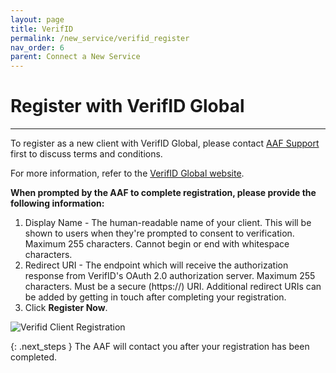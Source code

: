 ```yaml
---
layout: page
title: VerifID
permalink: /new_service/verifid_register
nav_order: 6
parent: Connect a New Service
---
```


# Register with VerifID Global
---

To register as a new client with VerifID Global, please contact [AAF Support](mailto:support@aaf.edu.au) first to 
discuss terms and conditions.

For more information, refer to the [VerifID Global website](https://verifid.com.au/#focus).

**When prompted by the AAF to complete registration, please provide the following information:**
1. Display Name - The human-readable name of your client. This will be shown to users when they're prompted to consent to verification. Maximum 255 characters. Cannot begin or end with whitespace characters.
2. Redirect URI - The endpoint which will receive the authorization response from VerifID's OAuth 2.0 authorization server. Maximum 255 characters. Must be a secure (https://) URI. Additional redirect URIs can be added by getting in touch after completing your registration.
3. Click **Register Now**.

![Verifid Client Registration](/assets/images/verifid-client-registration.png)

{: .next_steps }
The AAF will contact you after your registration has been completed.